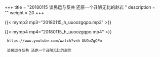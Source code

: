 +++
title = "20180115  谈民运与反共 还原一个丑陋无比的赵岩 "
description = ""
weight = 20
+++

{{< mymp3 mp3="20180115_h_uuoozgqpo.mp3" >}}

{{< mymp4 mp4="20180115_h_uuoozgqpo.mp4" >}}

     https://www.youtube.com/watch?v=h UUOoZgQPo 
     
     谈民运与反共 还原一个丑陋无比的赵岩 

